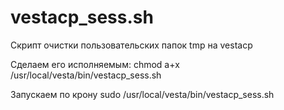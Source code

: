 # vestacp_sess.sh
Скрипт очистки пользовательских папок tmp на vestacp

Сделаем его исполняемым:
chmod a+x /usr/local/vesta/bin/vestacp_sess.sh

Запускаем по крону
sudo /usr/local/vesta/bin/vestacp_sess.sh
